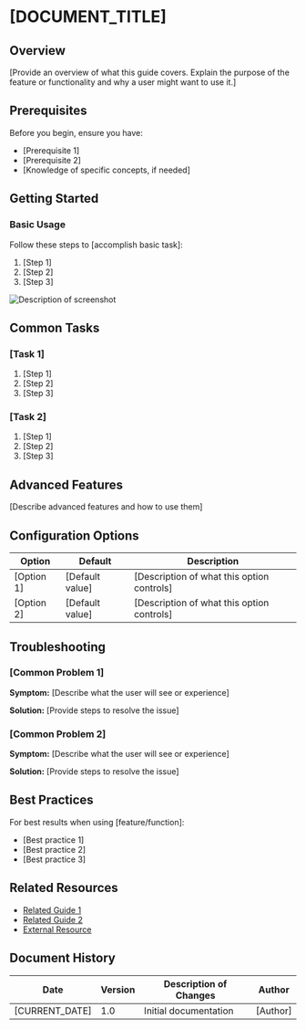 <!--
@doc-meta {
  "id": "[DOCUMENT_ID]",
  "version": "1.0",
  "last_updated": "[CURRENT_DATE]",
  "update_frequency": "with-feature-changes",
  "maintainer": "system",
  "status": "current",
  "category": "user-guide"
}
-->

# [DOCUMENT_TITLE]

<!-- 
@llm-instructions
DOCUMENT PURPOSE: Provide user-facing guidance for [feature/function]
PRIMARY AUDIENCE: End users of the product
MAINTENANCE PRIORITY: High (user-facing documentation)

MAINTENANCE GUIDELINES:
- Keep screenshots up-to-date with the current UI
- Ensure all procedures match the current functionality
- Update feature descriptions when functionality changes
- Maintain clear, non-technical language appropriate for the audience
- Include troubleshooting information for common issues
-->

## Overview

<!-- @llm-update-section
This section provides a high-level description of the feature or functionality.
- Update when the feature's purpose or main functionality changes
- Keep the description concise and user-focused
- Avoid technical implementation details unless relevant to users
-->

[Provide an overview of what this guide covers. Explain the purpose of the feature or functionality and why a user might want to use it.]

## Prerequisites

<!-- @llm-update-section
This section lists what users need before using this feature.
- Update when requirements change
- Include both technical and knowledge prerequisites
- Specify version requirements if applicable
-->

Before you begin, ensure you have:

- [Prerequisite 1]
- [Prerequisite 2]
- [Knowledge of specific concepts, if needed]

## Getting Started

<!-- @llm-procedural-section
This section contains step-by-step procedures for basic usage.
- Steps must be clear, concise, and in sequential order
- Each step should have a single action
- Include screenshots for UI-based steps 
- Update when the procedure changes
-->

### Basic Usage

Follow these steps to [accomplish basic task]:

1. [Step 1]
2. [Step 2]
3. [Step 3]

![Description of screenshot](path/to/screenshot.png)

## Common Tasks

<!-- @llm-procedural-section
This section contains procedures for common tasks.
- Organize tasks in order of frequency or importance
- Each task should have clear steps
- Include expected outcomes
- Update when procedures change
-->

### [Task 1]

1. [Step 1]
2. [Step 2]
3. [Step 3]

### [Task 2]

1. [Step 1]
2. [Step 2]
3. [Step 3]

## Advanced Features

<!-- @llm-update-section
This section describes more advanced functionality.
- Update when advanced features change
- Include practical examples of when to use these features
- Provide clear guidance on proper usage
-->

[Describe advanced features and how to use them]

## Configuration Options

<!-- @llm-reference-section
This section lists configuration options.
- Configuration options must match the implementation exactly
- Default values should be clearly indicated
- Update when configuration options change
-->

| Option | Default | Description |
|--------|---------|-------------|
| [Option 1] | [Default value] | [Description of what this option controls] |
| [Option 2] | [Default value] | [Description of what this option controls] |

## Troubleshooting

<!-- @llm-update-section
This section helps users solve common problems.
- Update when new issues are identified
- Include clear symptoms and solutions
- Add new issues as they become known
-->

### [Common Problem 1]

**Symptom:** [Describe what the user will see or experience]

**Solution:** [Provide steps to resolve the issue]

### [Common Problem 2]

**Symptom:** [Describe what the user will see or experience]

**Solution:** [Provide steps to resolve the issue]

## Best Practices

<!-- @llm-update-section
This section provides guidance on optimal usage.
- Update when best practices change
- Base recommendations on actual user experience
- Include rationales for recommendations
-->

For best results when using [feature/function]:

- [Best practice 1]
- [Best practice 2]
- [Best practice 3]

## Related Resources

<!-- @llm-related-resources-section
This section links to related documentation.
- Update when new related resources become available
- Include both internal and external resources if relevant
-->

- [Related Guide 1](link-to-guide-1.md)
- [Related Guide 2](link-to-guide-2.md)
- [External Resource](https://example.com)

<!-- @llm-related-docs
- docs/api/related-endpoint.md: Update examples if API functionality changes
- docs/user-guide/index.md: Update feature listing if this feature changes
-->

## Document History

| Date | Version | Description of Changes | Author |
|------|---------|------------------------|--------|
| [CURRENT_DATE] | 1.0 | Initial documentation | [Author] |

<!-- 
@llm-conditional-instructions
IF FEATURE HAS VISUAL COMPONENTS:
- Include screenshots for all major UI elements
- Update screenshots when the UI changes
- Add captions that explain what the user should notice
- Consider adding annotations for complex screens

IF FEATURE HAS MULTIPLE MODES OR STATES:
- Document each mode or state separately
- Explain when and why to use each mode
- Provide examples for when each mode is appropriate
-->
